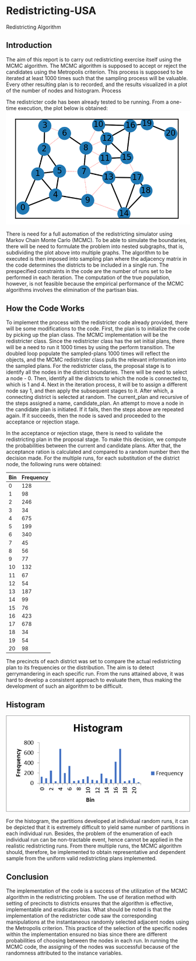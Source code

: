 # Redistricting-USA
Redistricting Algorithm
## Introduction

The aim of this report is to carry out redistricting exercise itself using the MCMC algorithm. The MCMC algorithm is supposed to accept or reject the candidates using the Metropolis criterion. This process is supposed to be iterated at least 1000 times such that the sampling process will be valuable. Every other resulting plan is to recorded, and the results visualized in a plot of the number of nodes and histogram. 
Process

The redistricter code has been already tested to be running. From a one-time execution, the plot below is obtained:
![Plot](Plot.png)
 
There is need for a full automation of the redistricting simulator using Markov Chain Monte Carlo (MCMC). To be able to simulate the boundaries, there will be need to formulate the problem into nested subgraphs, that is, subdividing the plot above into multiple graphs. The algorithm to be executed is then imposed into sampling plan where the adjacency matrix in the code determines the districts to be included in a single run. The prespecified constraints in the code are the number of runs set to be performed in each iteration. The computation of the true population, however, is not feasible because the empirical performance of the MCMC algorithms involves the elimination of the partisan bias.

## How the Code Works
To implement the process with the redistricter code already provided, there will be some modifications to the code. First, the plan is to initialize the code by picking up the plan class. The MCMC implementation will be the redistricter class. Since the redistricter class has the set initial plans, there will be a need to run it 1000 times by using the perform transition. The doubled loop populate the sampled-plans 1000 times will reflect the objects, and the MCMC redistricter class pulls the relevant information into the sampled plans. For the redistricter class, the proposal stage is to identify all the nodes in the district boundaries. There will be need to select a node - 0. Then, identify all the districts to which the node is connected to, which is 1 and 4. Next in the iteration process, it will be to assign a different node say 1, and then apply the subsequent stages to it. After which, a connecting district is selected at random. The current_plan and recursive of the steps assigned a name, candidate_plan. An attempt to move a node in the candidate plan is initiated. If it fails, then the steps above are repeated again. If it succeeds, then the node is saved and proceeded to the acceptance or rejection stage.

In the acceptance or rejection stage, there is need to validate the redistricting plan in the proposal stage. To make this decision, we compute the probabilities between the current and candidate plans. After that, the acceptance ration is calculated and compared to a random number then the decision made.
For the multiple runs, for each substitution of the district node, the following runs were obtained:

|Bin |Frequency|
|----|---------|
|0	|128|
|1	|98|
|2	|246|
|3	|34|
|4	|675|
|5	|199|
|6	|340|
|7	|45|
|8	|56|
|9	|77|
|10	|132|
|11	|67|
|12	|54|
|13	|187|
|14	|99|
|15	|76|
|16	|423|
|17	|678|
|18	|34|
|19	|54|
|20	|98|

The precincts of each district was set to compare the actual redistricting plan to its frequencies or the distribution. The aim is to detect gerrymandering in each specific run. From the runs attained above, it was hard to develop a consistent approach to evaluate them, thus making the development of such an algorithm to be difficult. 

## Histogram
![Plot2](Plot2.png)

For the histogram, the partitions developed at individual random runs, it can be depicted that it is extremely difficult to yield same number of partitions in each individual run. Besides, the problem of the enumeration of each individual run can be non-tractable event, hence cannot be applied in the realistic redistricting runs. From there multiple runs, the MCMC algorithm should, therefore, be implemented to obtain representative and dependent sample from the uniform valid redistricting plans implemented. 

## Conclusion

The implementation of the code is a success of the utilization of the MCMC algorithm in the redistricting problem. The use of iteration method with setting of precincts to districts ensures that the algorithm is effective, implementable and eradicates bias. What should be noted is that the implementation of the redistricter code saw the corresponding manipulations at the instantaneous randomly selected adjacent nodes using the Metropolis criterion. This practice of the selection of the specific nodes within the implementation ensured no bias since there are different probabilities of choosing between the nodes in each run. In running the MCMC code, the assigning of the nodes was successful because of the randomness attributed to the instance variables. 
